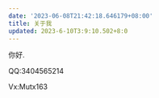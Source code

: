 ```yaml
---
date: '2023-06-08T21:42:18.646179+08:00'
title: 关于我
updated: 2023-6-10T3:9:10.502+8:0
---
```

你好.

QQ:3404565214

Vx:Mutx163
